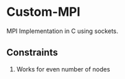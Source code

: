# Custom-MPI

MPI Implementation in C using sockets.

## Constraints

1. Works for even number of nodes 
